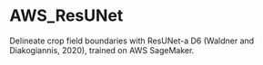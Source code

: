 # AWS_ResUNet
Delineate crop field boundaries with ResUNet-a D6 (Waldner and Diakogiannis, 2020), trained on AWS SageMaker.
